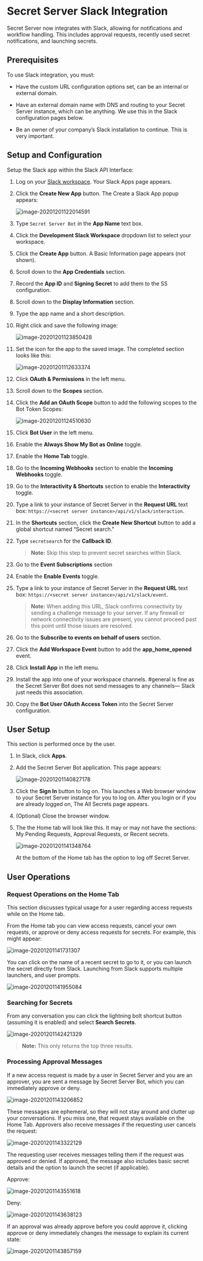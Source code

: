 [title]: # (Secret Server Slack Integration)
[tags]: # (Slack,Integration)
[priority]: # (1000)

# Secret Server Slack Integration

Secret Server now integrates with Slack, allowing for notifications and workflow handling. This includes approval requests, recently used secret notifications, and launching secrets.

## Prerequisites

To use Slack integration, you must:

- Have the custom URL configuration options set, can be an internal or external domain.

- Have an external domain name with DNS and routing to your Secret Server instance, which can be anything. We use this in the Slack configuration pages below.
- Be an owner of your company’s Slack installation to continue. This is very important.

## Setup and Configuration

Setup the Slack app within the Slack API Interface:

1. Log on your [Slack workspace](https://api.slack.com/app). Your Slack Apps page appears.

2. Click the **Create New App** button. The Create a Slack App popup appears:

   ![image-20201201122014591](images/image-20201201122014591.png)

2. Type `Secret Server Bot` in the **App Name** text box.

2. Click the **Development Slack Workspace** dropdown list to select your workspace.

2. Click the **Create App** button. A Basic Information page appears (not shown).

2. Scroll down to the **App Credentials** section.

2. Record the **App ID** and **Signing Secret** to add them to the SS configuration.

2. Scroll down to the **Display Information** section.

2. Type the app name and a short description.

2. Right click and save the following image:

   ![image-20201201123850428](images/image-20201201123850428.png)

2. Set the icon for the app to the saved image. The completed section looks like this:

   ![image-20201201112633374](images/image-20201201112633374.png)

2. Click **OAuth & Permissions** in the left menu.

2. Scroll down to the **Scopes** section.

2. Click the **Add an OAuth Scope** button to add the following scopes to the Bot Token Scopes:

   ![image-20201201124510630](images/image-20201201124510630.png)

2. Click **Bot User** in the left menu.

2. Enable the **Always Show My Bot as Online** toggle.

2. Enable the **Home Tab** toggle.

2. Go to the **Incoming Webhooks** section to enable the **Incoming Webhooks** toggle.

2. Go to the **Interactivity & Shortcuts** section to enable the **Interactivity** toggle.

2. Type a link to your instance of Secret Server in the **Request URL** text box: `https://<secret server instance>/api/v1/slack/interaction`.

2. In the **Shortcuts** section, click the **Create New Shortcut** button to add a global shortcut named “Secret search."

2. Type `secretsearch` for the **Callback ID**.

   > **Note:** Skip this step to prevent secret searches within Slack.

2. Go to the **Event Subscriptions** section

2. Enable the **Enable Events** toggle.

2. Type a link to your instance of Secret Server in the **Request URL** text box: `https://<secret server instance>/api/v1/slack/event`.

   > **Note:** When adding this URL, Slack confirms connectivity by sending a challenge message to your server. If any firewall or network connectivity issues are present, you cannot proceed past this point until those issues are resolved.

2. Go to the **Subscribe to events on behalf of users** section.

2. Click the **Add Workspace Event** button to add the **app_home_opened** event.

2. Click **Install App** in the left menu.

2. Install the app into one of your workspace channels. #general is fine as the Secret Server Bot does not send messages to any channels— Slack just needs this association.

2. Copy the **Bot User OAuth Access Token** into the Secret Server configuration.

## User Setup

This section is performed once by the user.

1. In Slack, click **Apps**.

1. Add the Secret Server Bot application. This page appears:

   ![image-20201201140827178](images/image-20201201140827178.png)

1. Click the **Sign In** button to log on. This launches a Web browser window to your Secret Server instance for you to log on. After you login or if you are already logged on, The All Secrets page appears.

1. (Optional) Close the browser window.

1. The the Home tab will look like this. It may or may not have the sections: My Pending Requests, Approval Requests, or Recent secrets.

   ![image-20201201141348764](images/image-20201201141348764.png)

   At the bottom of the Home tab has the option to log off Secret Server.

## User Operations

### Request Operations on the Home Tab

This section discusses typical usage for a user regarding access requests while on the Home tab.

From the Home tab you can view access requests, cancel your own requests, or approve or deny access requests for secrets. For example, this might appear:

![image-20201201141731307](images/image-20201201141731307.png)

You can click on the name of a recent secret to go to it, or you can launch the secret directly from Slack. Launching from Slack supports multiple launchers, and user prompts.

![image-20201201141955084](images/image-20201201141955084.png)

### Searching for Secrets

From any conversation you can click the lightning bolt shortcut button (assuming it is enabled) and select **Search Secrets**.

![image-20201201142421329](images/image-20201201142421329.png)

> **Note:** This only returns the top three results.

### Processing Approval Messages

If a new access request is made by a user in Secret Server and you are an approver, you are sent a message by Secret Server Bot, which you can immediately approve or deny.

![image-20201201143206852](images/image-20201201143206852.png)

These messages are ephemeral, so they will not stay around and clutter up your conversations. If you miss one, that request stays available on the Home Tab.
Approvers also receive messages if the requesting user cancels the request:

![image-20201201143322129](images/image-20201201143322129.png)

The requesting user receives messages telling them if the request was approved or denied. If approved, the message also includes basic secret details and the option to launch the secret (if applicable).

Approve:

![image-20201201143551618](images/image-20201201143551618.png)

Deny:

![image-20201201143638123](images/image-20201201143638123.png)

If an approval was already approve before you could approve it, clicking approve or deny immediately changes the message to explain its current state:

![image-20201201143857159](images/image-20201201143857159.png)